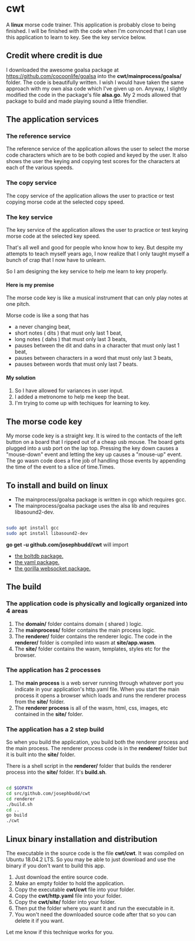 # cwt

A **linux** morse code trainer. This application is probably close to being finished. I will be finished with the code when I'm convinced that I can use this application to learn to key. See the key service below.

## Credit where credit is due

I downloaded the awesome goalsa package at https://github.com/cocoonlife/goalsa into the **cwt/mainprocess/goalsa/** folder. The code is beautifully written. I wish I would have taken the same approach with my own alsa code which I've given up on. Anyway, I slightly modified the code in the package's file **alsa.go**. My 2 mods allowed that package to build and made playing sound a little friendlier.

## The application services

### The reference service

The reference service of the application allows the user to select the morse code characters which are to be both copied and keyed by the user. It also shows the user the keying and copying test scores for the characters at each of the various speeds.

### The copy service

The copy service of the application allows the user to practice or test copying morse code at the selected copy speed.

### The key service

The key service of the application allows the user to practice or test keying morse code at the selected key speed.

That's all well and good for people who know how to key. But despite my attempts to teach myself years ago, I now realize that I only taught myself a bunch of crap that I now have to unlearn.

So I am designing the key service to help me learn to key properly.

#### Here is my premise

The morse code key is like a musical instrument that can only play notes at one pitch.

Morse code is like a song that has

* a never changing beat,
* short notes ( dits ) that must only last 1 beat,
* long notes ( dahs ) that must only last 3 beats,
* pauses between the dit and dahs in a character that must only last 1 beat,
* pauses between characters in a word that must only last 3 beats,
* pauses between words that must only last 7 beats.

#### My solution

1. So I have allowed for variances in user input.
1. I added a metronome to help me keep the beat.
1. I'm trying to come up with techiques for learning to key.

## The morse code key

My morse code key is a straight key. It is wired to the contacts of the left button on a board that I ripped out of a cheap usb mouse. The board gets plugged into a usb port on the lap top. Pressing the key down causes a "mouse-down" event and letting the key up causes a "mouse-up" event. The go wasm code does a fine job of handling those events by appending the time of the event to a slice of time.Times.

## To install and build on linux

* The mainprocess/goalsa package is written in cgo which requires gcc.
* The mainprocess/goalsa package uses the alsa lib and requires libasound2-dev.

``` bash

sudo apt install gcc
sudo apt install libasound2-dev

```

**go get -u github.com/josephbudd/cwt** will import

* [the boltdb package.](https://github.com/boltdb/bolt)
* [the yaml package.](https://gopkg.in/yaml.v2)
* [the gorilla websocket package.](https://github.com/gorilla/websocket)

## The build

### The application code is physically and logically organized into 4 areas

1. The **domain/** folder contains domain ( shared ) logic.
1. The **mainprocess/** folder contains the main process logic.
1. The **renderer/** folder contains the renderer logic. The code in the **renderer/** folder is compiled into wasm at **site/app.wasm**.
1. The **site/** folder contains the wasm, templates, styles etc for the browser.

### The application has 2 processes

1. The **main process** is a web server running through whatever port you indicate in your application's http.yaml file. When you start the main process it opens a browser which loads and runs the renderer process from the **site/** folder.
1. The **renderer process** is all of the wasm, html, css, images, etc contained in the **site/** folder.

### The application has a 2 step build

So when you build the application, you build both the renderer process and the main process. The renderer process code is in the **renderer/** folder but it is built into the **site/** folder.

There is a shell script in the **renderer/** folder that builds the renderer process into the **site/** folder. It's **build.sh**.

``` bash

cd $GOPATH
cd src/github.com/josephbudd/cwt
cd renderer
./build.sh
cd ..
go build
./cwt

```

## Linux binary installation and distribution

The executable in the source code is the file **cwt/cwt**. It was compiled on Ubuntu 18.04.2 LTS. So you may be able to just download and use the binary if you don't want to build this app.

1. Just download the entire source code.
1. Make an empty folder to hold the application.
1. Copy the executable **cwt/cwt** file into your folder.
1. Copy the **cwt/http.yaml** file into your folder.
1. Copy the **cwt/site/** folder into your folder.
1. Then put the folder where you want it and run the executable in it.
1. You won't need the downloaded source code after that so you can delete it if you want.

Let me know if this technique works for you.